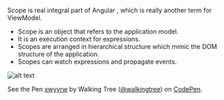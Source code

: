Scope is  real integral part of Angular , which is really another term for  ViewModel.

* Scope is an object that refers to the application model.
* It is an execution context for expressions. 
* Scopes are arranged in hierarchical structure which mimic the DOM structure of the application.
* Scopes can watch expressions and propagate events.

![alt text](http://csharpcorner.mindcrackerinc.netdna-cdn.com/UploadFile/dev4634/scope-in-angular-js-for-begineers/Images/scope1.jpg "MVC")

<p data-height="268" data-theme-id="0" data-slug-hash="xwyyrw" data-default-tab="result" data-user="walkingtree" class='codepen'>See the Pen <a href='http://codepen.io/walkingtree/pen/xwyyrw/'>xwyyrw</a> by Walking Tree (<a href='http://codepen.io/walkingtree'>@walkingtree</a>) on <a href='http://codepen.io'>CodePen</a>.</p><script async src="//assets.codepen.io/assets/embed/ei.js"></script>
